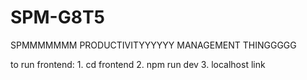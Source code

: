 # SPM-G8T5
SPMMMMMMM PRODUCTIVITYYYYYY MANAGEMENT THINGGGGG

to run frontend: 
    1. cd frontend
    2. npm run dev
    3. localhost link